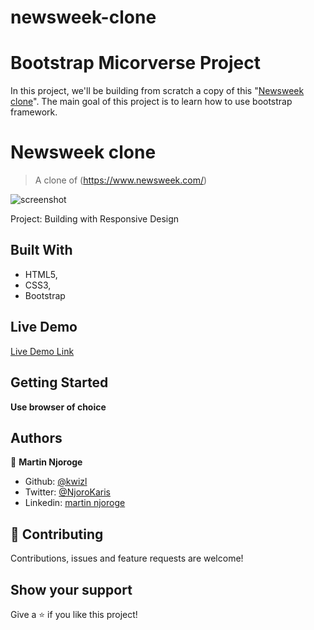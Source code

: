 # newsweek-clone

# Bootstrap Micorverse Project

In this project, we'll be building from scratch a copy of this "[Newsweek clone](https://www.newsweek.com/)". The main goal of this project is to learn how to use bootstrap framework.

# Newsweek clone

> A clone of (https://www.newsweek.com/)

![screenshot](img/screenshot/screenshot.png)

Project: Building with Responsive Design

## Built With

- HTML5,
- CSS3,
- Bootstrap

## Live Demo

[Live Demo Link](https://raw.githack.com/kwizl/newsweek-clone/dev/index.html)

## Getting Started

**Use browser of choice**

## Authors

👤 **Martin Njoroge**

- Github: [@kwizl](https://github.com/kwizl)
- Twitter: [@NjoroKaris](https://twitter.com/NjoroKaris)
- Linkedin: [martin njoroge](https://www.linkedin.com/in/martin-kariuki-njoroge/)

## 🤝 Contributing

Contributions, issues and feature requests are welcome!

## Show your support

Give a ⭐️ if you like this project!
